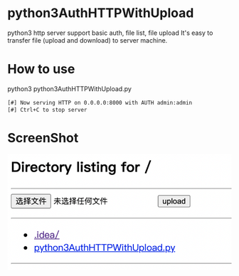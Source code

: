# python3AuthHTTPWithUpload
python3 http server support basic auth, file list,  file upload
It's easy to transfer file (upload and download) to server machine. 

# How to use
python3 python3AuthHTTPWithUpload.py

```
[#] Now serving HTTP on 0.0.0.0:8000 with AUTH admin:admin
[#] Ctrl+C to stop server
```

# ScreenShot
<img src="img1.png"></img>

